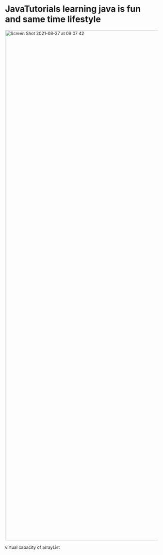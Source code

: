 # JavaTutorials learning java is fun and same time lifestyle 
<img width="1680" alt="Screen Shot 2021-08-27 at 09 07 42" src="https://user-images.githubusercontent.com/50185967/131182478-55d38aa1-4490-4a87-8b20-a7d6bff78059.png">

virtual capacity of arrayList

